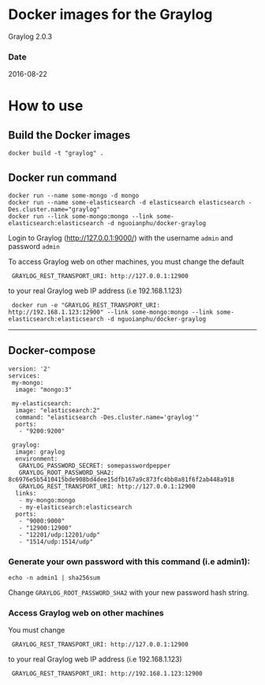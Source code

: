 # Docker images for the Graylog

Graylog 2.0.3

###  Date
2016-08-22

# How to use


## Build the Docker images

    docker build -t "graylog" .

## Docker run command

    docker run --name some-mongo -d mongo
    docker run --name some-elasticsearch -d elasticsearch elasticsearch -Des.cluster.name="graylog"
    docker run --link some-mongo:mongo --link some-elasticsearch:elasticsearch -d nguoianphu/docker-graylog
    
Login to Graylog (http://127.0.0.1:9000/) with the username ```admin``` and password ```admin```

To access Graylog web on other machines, you must change the default

     GRAYLOG_REST_TRANSPORT_URI: http://127.0.0.1:12900
     
to your real  Graylog web IP address (i.e 192.168.1.123)

     docker run -e "GRAYLOG_REST_TRANSPORT_URI: http://192.168.1.123:12900" --link some-mongo:mongo --link some-elasticsearch:elasticsearch -d nguoianphu/docker-graylog
     
---      
    
## Docker-compose

    version: '2'
    services:
     my-mongo:
      image: "mongo:3"

     my-elasticsearch:
      image: "elasticsearch:2"
      command: "elasticsearch -Des.cluster.name='graylog'"
      ports:
       - "9200:9200"

     graylog:
      image: graylog
      environment:
       GRAYLOG_PASSWORD_SECRET: somepasswordpepper
       GRAYLOG_ROOT_PASSWORD_SHA2: 8c6976e5b5410415bde908bd4dee15dfb167a9c873fc4bb8a81f6f2ab448a918
       GRAYLOG_REST_TRANSPORT_URI: http://127.0.0.1:12900
      links:
       - my-mongo:mongo
       - my-elasticsearch:elasticsearch
      ports:
       - "9000:9000"
       - "12900:12900"
       - "12201/udp:12201/udp"
       - "1514/udp:1514/udp"

### Generate your own password with this command (i.e admin1):

    echo -n admin1 | sha256sum
    
Change ```GRAYLOG_ROOT_PASSWORD_SHA2``` with your new password hash string.

### Access Graylog web on other machines

You must change

     GRAYLOG_REST_TRANSPORT_URI: http://127.0.0.1:12900
     
to your real  Graylog web IP address (i.e 192.168.1.123)

     GRAYLOG_REST_TRANSPORT_URI: http://192.168.1.123:12900
